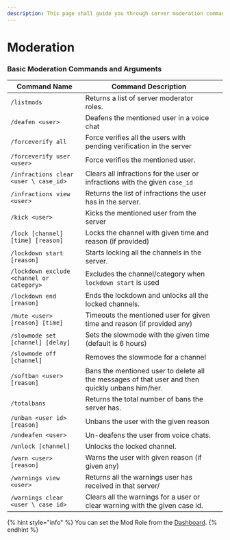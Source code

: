 ```yaml
---
description: This page shall guide you through server moderation commands.
---
```


# Moderation

### Basic Moderation Commands and Arguments

| Command Name                              | Command Description                                                                              |   |
| ----------------------------------------- | ------------------------------------------------------------------------------------------------ | - |
| `/listmods`                               | Returns a list of server moderator roles.                                                        |   |
| `/deafen <user>`                          | Deafens the mentioned user in a voice chat                                                       |   |
| `/forceverify all`                        | Force verifies all the users with pending verification in the server                             |   |
| `/forceverify user <user>`                | Force verifies the mentioned user.                                                               |   |
| `/infractions clear <user \ case_id>`     | Clears all infractions for the user or infractions with the given `case_id`                      |   |
| `/infractions view <user>`                | Returns the list of infractions the user has in the server.                                      |   |
| `/kick <user>`                            | Kicks the mentioned user from the server                                                         |   |
| `/lock [channel] [time] [reason]`         | Locks the channel with given time and reason (if provided)                                       |   |
| `/lockdown start [reason]`                | Starts locking all the channels in the server.                                                   |   |
| `/lockdown exclude <channel or category>` | Excludes the channel/category when `lockdown start` is used                                      |   |
| `/lockdown end [reason]`                  | Ends the lockdown and unlocks all the locked channels.                                           |   |
| `/mute <user> [reason] [time]`            | Timeouts the mentioned user for given time and reason (if provided any)                          |   |
| `/slowmode set [channel] [delay]`         | Sets the slowmode with the given time (default is 6 hours)                                       |   |
| `/slowmode off [channel]`                 | Removes the slowmode for a channel                                                               |   |
| `/softban <user> [reason]`                | Bans the mentioned user to delete all the messages of that user and then quickly unbans him/her. |   |
| `/totalbans`                              | Returns the total number of bans the server has.                                                 |   |
| `/unban <user id> [reason]`               | Unbans the user with the given reason                                                            |   |
| `/undeafen <user>`                        | Un-deafens the user from voice chats.                                                            |   |
| `/unlock [channel]`                       | Unlocks the locked channel.                                                                      |   |
| `/warn <user> [reason]`                   | Warns the user with given reason (if given any)                                                  |   |
| `/warnings view <user>`                   | Returns all the warnings user has received in that server/                                       |   |
| `/warnings clear <user \ case id>`        | Clears all the warnings for a user or clear warning with the given case id.                      |   |

{% hint style="info" %}
You can set the Mod Role from the [Dashboard](https://rilp-bot.tech).
{% endhint %}
